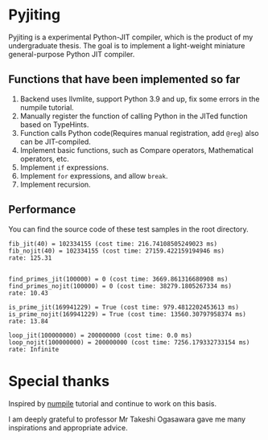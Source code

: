 # Pyjiting

Pyjiting is a experimental Python-JIT compiler, which is the product of my undergraduate thesis. The goal is to implement a light-weight miniature general-purpose Python JIT compiler.

## Functions that have been implemented so far

1. Backend uses llvmlite, support Python 3.9 and up, fix some errors in the numpile tutorial.
2. Manually register the function of calling Python in the JITed function based on TypeHints.
3. Function calls Python code(Requires manual registration, add `@reg`) also can be JIT-compiled.
4. Implement basic functions, such as Compare operators, Mathematical operators, etc.
5. Implement `if` expressions.
6. Implement `for` expressions, and allow `break`.
7. Implement recursion.


## Performance

You can find the source code of these test samples in the root directory.

```
fib_jit(40) = 102334155 (cost time: 216.74108505249023 ms)
fib_nojit(40) = 102334155 (cost time: 27159.422159194946 ms)
rate: 125.31


find_primes_jit(100000) = 0 (cost time: 3669.861316680908 ms)
find_primes_nojit(100000) = 0 (cost time: 38279.1805267334 ms)
rate: 10.43

is_prime_jit(169941229) = True (cost time: 979.4812202453613 ms)
is_prime_nojit(169941229) = True (cost time: 13560.30797958374 ms)
rate: 13.84

loop_jit(100000000) = 200000000 (cost time: 0.0 ms)
loop_nojit(100000000) = 200000000 (cost time: 7256.179332733154 ms)
rate: Infinite
```

# Special thanks

Inspired by [numpile](https://dev.stephendiehl.com/numpile/) tutorial and continue to work on this basis.

I am deeply grateful to professor Mr Takeshi Ogasawara gave me many inspirations and appropriate advice.
